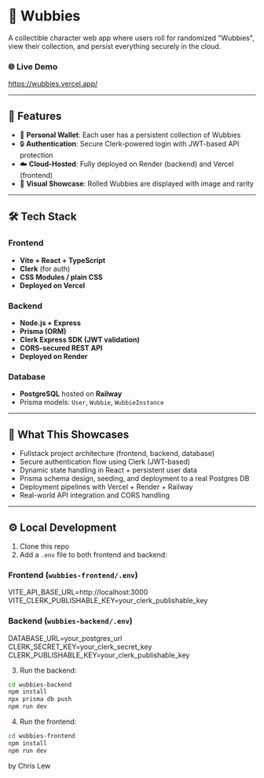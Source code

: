 # 🧸 Wubbies

A collectible character web app where users roll for randomized "Wubbies", view their collection, and persist everything securely in the cloud.

### 🌐 Live Demo  
https://wubbies.vercel.app/

---

## 🚀 Features

- 🎒 **Personal Wallet**: Each user has a persistent collection of Wubbies
- 🔒 **Authentication**: Secure Clerk-powered login with JWT-based API protection
- ☁️ **Cloud-Hosted**: Fully deployed on Render (backend) and Vercel (frontend)
- 🎨 **Visual Showcase**: Rolled Wubbies are displayed with image and rarity

---

## 🛠 Tech Stack

### Frontend
- **Vite + React + TypeScript**
- **Clerk** (for auth)
- **CSS Modules / plain CSS**
- **Deployed on Vercel**

### Backend
- **Node.js + Express**
- **Prisma (ORM)**
- **Clerk Express SDK (JWT validation)**
- **CORS-secured REST API**
- **Deployed on Render**

### Database
- **PostgreSQL** hosted on **Railway**
- Prisma models: `User`, `Wubbie`, `WubbieInstance`

---

## 💼 What This Showcases

- Fullstack project architecture (frontend, backend, database)
- Secure authentication flow using Clerk (JWT-based)
- Dynamic state handling in React + persistent user data
- Prisma schema design, seeding, and deployment to a real Postgres DB
- Deployment pipelines with Vercel + Render + Railway
- Real-world API integration and CORS handling

---

## ⚙️ Local Development

1. Clone this repo
2. Add a `.env` file to both frontend and backend:

### Frontend (`wubbies-frontend/.env`)
VITE_API_BASE_URL=http://localhost:3000
VITE_CLERK_PUBLISHABLE_KEY=your_clerk_publishable_key

### Backend (`wubbies-backend/.env`)
DATABASE_URL=your_postgres_url
CLERK_SECRET_KEY=your_clerk_secret_key
CLERK_PUBLISHABLE_KEY=your_clerk_publishable_key

3. Run the backend:
```bash
cd wubbies-backend
npm install
npx prisma db push
npm run dev
```

4. Run the frontend:
```bash
cd wubbies-frontend
npm install
npm run dev
```

by Chris Lew
